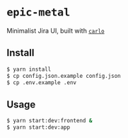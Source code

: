 # `epic-metal`

Minimalist Jira UI, built with [`carlo`](https://github.com/GoogleChromeLabs/carlo)

## Install

```sh
$ yarn install
$ cp config.json.example config.json
$ cp .env.example .env
```

## Usage

```sh
$ yarn start:dev:frontend &
$ yarn start:dev:app
```
